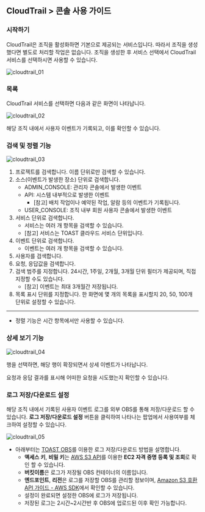 
## CloudTrail > 콘솔 사용 가이드

### 시작하기
CloudTrail은 조직을 활성화하면 기본으로 제공되는 서비스입니다. 따라서 조직을 생성했다면 별도로 처리할 작업은 없습니다.
조직을 생성한 후 서비스 선택에서 CloudTrail 서비스를 선택하시면 사용할 수 있습니다.

![cloudtrail_01](https://static.toastoven.net/prod_cloudtrail/KR_001.png)

### 목록

CloudTrail 서비스를 선택하면 다음과 같은 화면이 나타납니다.

![cloudtrail_02](https://static.toastoven.net/prod_cloudtrail/KR_002.png)

해당 조직 내에서 사용자 이벤트가 기록되고, 이를 확인할 수 있습니다.

### 검색 및 정렬 기능

![cloudtrail_03](https://static.toastoven.net/prod_cloudtrail/KR_003.png)

1. 프로젝트를 검색합니다. 이름 단위로만 검색할 수 있습니다.
2. 소스(이벤트가 발생한 장소) 단위로 검색합니다.
    - ADMIN_CONSOLE: 관리자 콘솔에서 발생한 이벤트
    - API: 시스템 내부적으로 발생한 이벤트 
        - [참고] 배치 작업이나 예약된 작업, 알람 등의 이벤트가 기록됩니다.
    - USER_CONSOLE: 조직 내부 회원 사용자 콘솔에서 발생한 이벤트
3. 서비스 단위로 검색합니다. 
    - 서비스는 여러 개 항목을 검색할 수 있습니다.
    - [참고] 서비스는 TOAST 클라우드 서비스 단위입니다.
4. 이벤트 단위로 검색합니다.
    - 이벤트는 여러 개 항목을 검색할 수 있습니다.
5. 사용자를 검색합니다.
6. 요청, 응답값을 검색합니다.
7. 검색 범주를 지정합니다. 24시간, 1주일, 2개월, 3개월 단위 필터가 제공되며, 직접 지정할 수도 있습니다. 
    - [참고] 이벤트는 최대 3개월간 저장됩니다.
8. 목록 표시 단위를 지정합니다. 한 화면에 몇 개의 목록을 표시할지 20, 50, 100개 단위로 설정할 수 있습니다.

---

* 정렬 기능은 시간 항목에서만 사용할 수 있습니다.

### 상세 보기 기능

![cloudtrail_04](https://static.toastoven.net/prod_cloudtrail/KR_004.png)

행을 선택하면, 해당 행이 확장되면서 상세 이벤트가 나타납니다.

요청과 응답 결과를 표시해 어떠한 요청을 시도했는지 확인할 수 있습니다.

### 로그 저장/다운로드 설정
해당 조직 내에서 기록된 사용자 이벤트 로그를 외부 OBS를 통해 저장/다운로드 할 수 있습니다.
**로그 저장/다운로드 설정** 버튼을 클릭하여 나타나는 팝업에서 사용여부를 체크하여 설정할 수 있습니다.

![cloudtrail_05](https://static.toastoven.net/prod_cloudtrail/KR_005.png)

* 아래부터는 [TOAST OBS](/Storage/Object%20Storage/ko/Overview/)를 이용한 로그 저장/다운로드 방법을 설명합니다.
    * **액세스 키**, **비밀 키**는 [AWS S3 API](/Storage/Object%20Storage/ko/s3-api-guide/#_1)를 이용한 **EC2 자격 증명 등록 및 조회**로 확인 할 수 있습니다.
    * **버킷이름**은 로그가 저장될 OBS 컨테이너의 이름입니다.
    * **엔드포인트**, **리전**은 로그를 저장할 OBS를 관리할 정보이며, [Amazon S3 호환 API 가이드 - AWS SDK](/Storage/Object%20Storage/ko/s3-api-guide#aws-sdk)에서 확인할 수 있습니다.
    * 설정이 완료되면 설정한 OBS에 로그가 저장됩니다.
    * 저장된 로그는 2시간~2시간반 후 OBS에 업로드된 이후 확인 가능합니다. 
